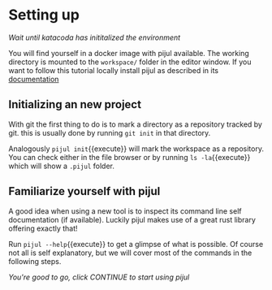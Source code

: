 # Setting up

*Wait until katacoda has inititalized the environment*

You will find yourself in a docker image with pijul available. The working directory is mounted to the `workspace/` folder in the editor window.
If you want to follow this tutorial locally install pijul as described in its [documentation](https://pijul.org/manual/installing.html)

## Initializing an new project

With git the first thing to do is to mark a directory as a repository tracked by git. this is usually done by running `git init` in that directory.

Analogously `pijul init`{{execute}} will mark the workspace as a repository. You can check either in the file browser or by running `ls -la`{{execute}} which will show a `.pijul` folder.

## Familiarize yourself with pijul

A good idea when using a new tool is to inspect its command line self documentation (if available). Luckily pijul makes use of a great rust library offering exactly that!

Run `pijul --help`{{execute}} to get a glimpse of what is possible. Of course not all is self explanatory, but we will cover most of the commands in the following steps.

*You're good to go, click CONTINUE to start using pijul*
